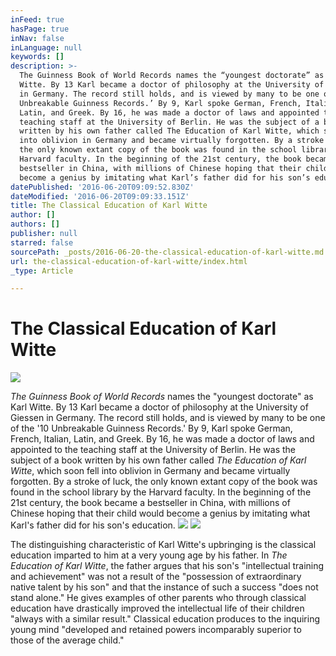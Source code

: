 ```yaml
---
inFeed: true
hasPage: true
inNav: false
inLanguage: null
keywords: []
description: >-
  The Guinness Book of World Records names the “youngest doctorate” as Karl
  Witte. By 13 Karl became a doctor of philosophy at the University of Giessen
  in Germany. The record still holds, and is viewed by many to be one of the ‘10
  Unbreakable Guinness Records.’ By 9, Karl spoke German, French, Italian,
  Latin, and Greek. By 16, he was made a doctor of laws and appointed to the
  teaching staff at the University of Berlin. He was the subject of a book
  written by his own father called The Education of Karl Witte, which soon fell
  into oblivion in Germany and became virtually forgotten. By a stroke of luck,
  the only known extant copy of the book was found in the school library by the
  Harvard faculty. In the beginning of the 21st century, the book became a
  bestseller in China, with millions of Chinese hoping that their child would
  become a genius by imitating what Karl’s father did for his son’s education.
datePublished: '2016-06-20T09:09:52.830Z'
dateModified: '2016-06-20T09:09:33.151Z'
title: The Classical Education of Karl Witte
author: []
authors: []
publisher: null
starred: false
sourcePath: _posts/2016-06-20-the-classical-education-of-karl-witte.md
url: the-classical-education-of-karl-witte/index.html
_type: Article

---
```

# The Classical Education of Karl Witte
![](https://the-grid-user-content.s3-us-west-2.amazonaws.com/b2af7579-f019-4105-9031-3c2494b2cc45.gif)

_The Guinness Book of World Records_ names the "youngest doctorate" as Karl Witte. By 13 Karl became a doctor of philosophy at the University of Giessen in Germany. The record still holds, and is viewed by many to be one of the '10 Unbreakable Guinness Records.' By 9, Karl spoke German, French, Italian, Latin, and Greek. By 16, he was made a doctor of laws and appointed to the teaching staff at the University of Berlin. He was the subject of a book written by his own father called _The Education of Karl Witte_, which soon fell into oblivion in Germany and became virtually forgotten. By a stroke of luck, the only known extant copy of the book was found in the school library by the Harvard faculty. In the beginning of the 21st century, the book became a bestseller in China, with millions of Chinese hoping that their child would become a genius by imitating what Karl's father did for his son's education.
![](https://the-grid-user-content.s3-us-west-2.amazonaws.com/a3e78ac0-4e34-41e1-994b-91d25d1aee17.jpg)
![](https://the-grid-user-content.s3-us-west-2.amazonaws.com/1ce158d9-4b4c-453c-8fdb-b0a397d57265.jpg)

The distinguishing characteristic of Karl Witte's upbringing is the classical education imparted to him at a very young age by his father. In _The Education of Karl Witte_, the father argues that his son's "intellectual training and achievement" was not a result of the "possession of extraordinary native talent by his son" and that the instance of such a success "does not stand alone." He gives examples of other parents who through classical education have drastically improved the intellectual life of their children "always with a similar result." Classical education produces to the inquiring young mind "developed and retained powers incomparably superior to those of the average child."